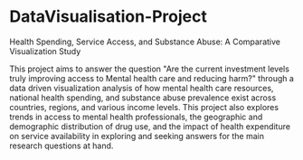 # DataVisualisation-Project
Health Spending, Service Access, and Substance Abuse: A Comparative Visualization Study

This project aims to answer the question "Are the current investment levels truly improving access to Mental health care and reducing harm?" through a data driven visualization analysis of how mental health care resources, national health spending, and substance abuse prevalence exist across countries, regions, and various income levels. This project also explores trends in access to mental health professionals, the geographic and demographic distribution of drug use, and the impact of health expenditure on service availability in exploring and seeking answers for the main research questions at hand.

